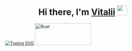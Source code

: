 <h1 align="center">Hi there, I'm <a href="https://daniilshat.ru/" target="_blank">Vitalii</a> 
<img src="https://github.com/blackcater/blackcater/raw/main/images/Hi.gif" height="32"/></h1>
<a href="https://git.io/typing-svg"><img src="https://readme-typing-svg.herokuapp.com?font=Fira+Code&weight=500&size=30&pause=1000&color=F72929&background=77DAFF22&center=true&vCenter=true&repeat=false&width=439&height=54&lines=I+love+Rust" alt="Typing SVG" /></a> <img src="https://img.shields.io/badge/rust-%23000000.svg?style=for-the-badge&logo=rust&logoColor=white" alt="Rust" style="width: 13em; height: 5em;">


